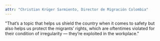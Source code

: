 ```yaml
---
attr: "Christian Krüger Sarmiento, Director de Migración Colombia"
---
```

"That’s a topic that helps us shield the country when it comes to safety but also helps us protect the migrants’ rights, which are oftentimes violated for their condition of irregularity — they’re exploited in the workplace."